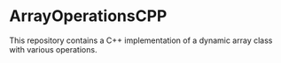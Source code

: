 # ArrayOperationsCPP
This repository contains a C++ implementation of a dynamic array class with various operations.
